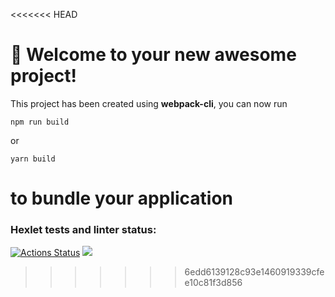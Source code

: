 <<<<<<< HEAD
# 🚀 Welcome to your new awesome project!

This project has been created using **webpack-cli**, you can now run

```
npm run build
```

or

```
yarn build
```

to bundle your application
=======
### Hexlet tests and linter status:
[![Actions Status](https://github.com/marianazaro/frontend-project-11/workflows/hexlet-check/badge.svg)](https://github.com/marianazaro/frontend-project-11/actions)
<a href="https://codeclimate.com/github/marianazaro/frontend-project-11/maintainability"><img src="https://api.codeclimate.com/v1/badges/82460476adcde2f8a518/maintainability" /></a>
>>>>>>> 6edd6139128c93e1460919339cfee10c81f3d856
